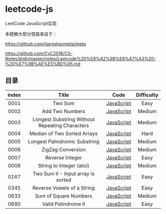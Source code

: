# leetcode-js
LeetCode JavaScript实现

本题解大部分思路来自于：

https://github.com/jiangshanmeta/meta

https://github.com/CyC2018/CS-Notes/blob/master/notes/Leetcode%20%E9%A2%98%E8%A7%A3%20-%20%E7%9B%AE%E5%BD%95.md



## 目录



| index |                     Title                      |                             Code                             | Difficulty |
| :---: | :--------------------------------------------: | :----------------------------------------------------------: | :--------: |
| 0001  |                    Two Sum                     | [JavaScript](https://github.com/atzhtianyu/leetcode-js/blob/main/src/0001.two-sum.js) |    Easy    |
| 0002  |                Add Two Numbers                 | [JavaScript](https://github.com/atzhtianyu/leetcode-js/blob/main/src/0002.add-two-numbers.js) |   Medium   |
| 0003  | Longest Substring Without Repeating Characters | [JavaScript](https://github.com/atzhtianyu/leetcode-js/blob/main/src/0003.longest-substring-without-repeating-characters.js) |   Medium   |
| 0004  |          Median of Two Sorted Arrays           | [JavaScript](https://github.com/atzhtianyu/leetcode-js/blob/main/src/0004.median-of-two-sorted-arrays.js) |    Hard    |
| 0005  |         Longest Palindromic Substring          | [JavaScript](https://github.com/atzhtianyu/leetcode-js/blob/main/src/0005.longest-palindromic-substring.js) |   Medium   |
| 0006  |               ZigZag Conversion                | [JavaScript](https://github.com/atzhtianyu/leetcode-js/blob/main/src/0006.zigzag-conversion.js) |   Medium   |
| 0007  |                Reverse Integer                 | [JavaScript](https://github.com/atzhtianyu/leetcode-js/blob/main/src/0007.reverse-integer.js) |    Easy    |
| 0008  |            String to Integer (atoi)            | [JavaScript](https://github.com/atzhtianyu/leetcode-js/blob/main/src/0008.string-to-integer-atoi.js) |   Medium   |
| 0167  |       Two Sum II - Input array is sorted       | [JavaScript](https://github.com/atzhtianyu/leetcode-js/blob/main/src/0167.two-sum-ii-input-array-is-sorted.js) |    Easy    |
| 0345  |           Reverse Vowels of a String           | [JavaScript](https://github.com/atzhtianyu/leetcode-js/blob/main/src/0345.reverse-vowels-of-a-string.js) |    Easy    |
| 0633  |             Sum of Square Numbers              | [JavaScript](https://github.com/atzhtianyu/leetcode-js/blob/main/src/0633.sum-of-square-numbers.js) |   Medium   |
| 0680  |              Valid Palindrome II               | [JavaScript](https://github.com/atzhtianyu/leetcode-js/blob/main/src/0680.valid-palindrome-ii.js) |    Easy    |

